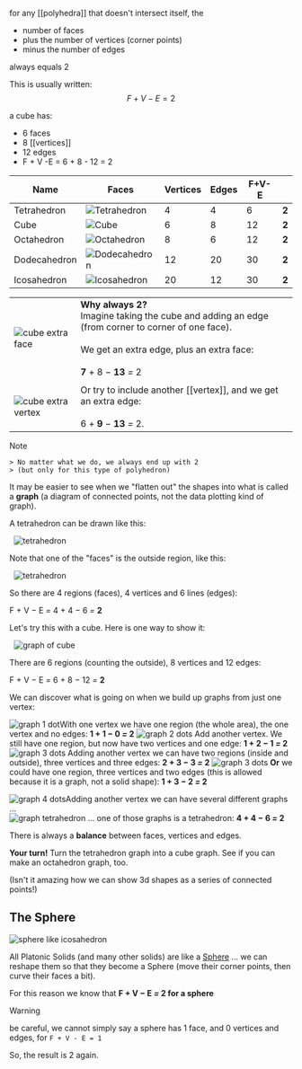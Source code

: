 for any [[polyhedra]] that doesn't intersect itself, the
- number of faces
- plus the number of vertices (corner points)
- minus the number of edges

always equals 2

This is usually written:
$$
F + V - E = 2
$$

a cube has:
- 6 faces
- 8 [[vertices]]
- 12 edges
- F + V -E = 6 + 8 - 12 = 2


| Name         | Faces                                                                             | Vertices | Edges | F+V-E |       |
| ------------ | --------------------------------------------------------------------------------- | -------- | ----- | ----- | ----- |
| Tetrahedron  | ![Tetrahedron](https://www.mathsisfun.com/geometry/images/poly-tetrahedron.svg)   | 4        | 4     | 6     | **2** |
| Cube         | ![Cube](https://www.mathsisfun.com/geometry/images/poly-cube.svg)                 | 6        | 8     | 12    | **2** |
| Octahedron   | ![Octahedron](https://www.mathsisfun.com/geometry/images/poly-octahedron.svg)     | 8        | 6     | 12    | **2** |
| Dodecahedron | ![Dodecahedron](https://www.mathsisfun.com/geometry/images/poly-dodecahedron.svg) | 12       | 20    | 30    | **2** |
| Icosahedron  | ![Icosahedron](https://www.mathsisfun.com/geometry/images/poly-icosahedron.svg)   | 20       | 12    | 30    | **2** |

|                                                                                        |                                                                                                                                                                                             |
| -------------------------------------------------------------------------------------- | ------------------------------------------------------------------------------------------------------------------------------------------------------------------------------------------- |
| ![cube extra face](https://www.mathsisfun.com/geometry/images/cube-extra-face.svg)     | **Why always 2?**  <br>Imagine taking the cube and adding an edge (from corner to corner of one face).  <br>  <br>We get an extra edge, plus an extra face:<br><br>**7** + 8 − **13** _=_ 2 |
|                                                                                        |                                                                                                                                                                                             |
| ![cube extra vertex](https://www.mathsisfun.com/geometry/images/cube-extra-vertex.svg) | Or try to include another [[vertex]], and we get an extra edge:<br><br>6 + **9** − **13** _=_ 2.                                                                                            |

> [!NOTE]
    > No matter what we do, we always end up with 2
    > (but only for this type of polyhedron)
    

It may be easier to see when we "flatten out" the shapes into what is called a **graph** (a diagram of connected points, not the data plotting kind of graph).

A tetrahedron can be drawn like this:

  ![tetrahedron](https://www.mathsisfun.com/sets/images/graph-tetrahedron.svg)

Note that one of the "faces" is the outside region, like this:

  ![tetrahedron](https://www.mathsisfun.com/sets/images/graph-tetrahedron-count.svg)

So there are 4 regions (faces), 4 vertices and 6 lines (edges):

F + V − E _=_ 4 + 4 − 6 _=_ **2**

Let's try this with a cube. Here is one way to show it:

  ![graph of cube](https://www.mathsisfun.com/sets/images/graph-cube.svg)

There are 6 regions (counting the outside), 8 vertices and 12 edges:

F + V − E _=_ 6 + 8 − 12 _=_ **2**

We can discover what is going on when we build up graphs from just one vertex:

 ![graph 1 dot](https://www.mathsisfun.com/sets/images/graph-1dot.svg)With one vertex we have one region (the whole area), the one vertex and no edges: **1 + 1 − 0 _=_ 2** ![graph 2 dots](https://www.mathsisfun.com/sets/images/graph-2dot.svg) Add another vertex. We still have one region, but now have two vertices and one edge: **1 + 2 − 1 _=_ 2** ![graph 3 dots](https://www.mathsisfun.com/sets/images/graph-3dot.svg) Adding another vertex we can have two regions (inside and outside), three vertices and three edges: **2 + 3 − 3 _=_ 2** ![graph 3 dots](https://www.mathsisfun.com/sets/images/graph-3adot.svg) **Or** we could have one region, three vertices and two edges (this is allowed 
 because it is a graph, not a solid shape): **1 + 3 − 2 _=_ 2**  
 
 ![graph 4 dots](https://www.mathsisfun.com/sets/images/graph-4dot.svg)Adding another vertex we can have several different graphs ...  
 ![graph tetrahedron](https://www.mathsisfun.com/sets/images/graph-tetrahedron.svg)
 ... one of those graphs is a tetrahedron: **4 + 4 − 6 _=_ 2**

There is always a **balance** between faces, vertices and edges.

**Your turn!** Turn the tetrahedron graph into a cube graph. See if you can make an octahedron graph, too.

(Isn't it amazing how we can show 3d shapes as a series of connected points!)

## The Sphere

![sphere like icosahedron](https://www.mathsisfun.com/geometry/images/sphere-icosa.svg)

All Platonic Solids (and many other solids) are like a [Sphere](https://www.mathsisfun.com/geometry/sphere.html) ... we can reshape them so that they become a Sphere (move their corner points, then curve their faces a bit).

For this reason we know that **F + V − E _=_ 2 for a sphere**

> [!WARNING]
> be careful, we cannot simply say a sphere has 1 face, and 0 vertices and edges, for `F + V - E = 1`

So, the result is 2 again.